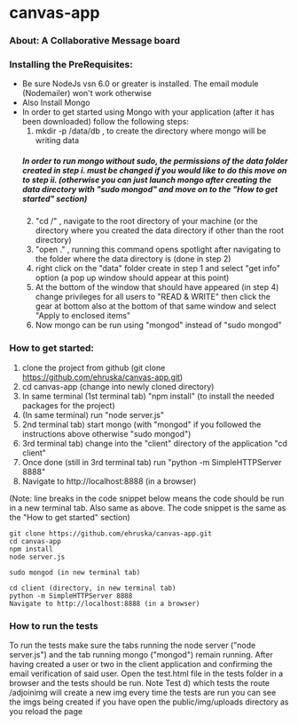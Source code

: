 

# canvas-app


### About:   A Collaborative Message board


### Installing the PreRequisites:
- Be sure NodeJs vsn 6.0 or greater is installed. The email module (Nodemailer) won't work otherwise
- Also Install Mongo
- In order to get started using Mongo with your application (after it has been downloaded) follow the following steps:
    1) mkdir -p /data/db   , to create the directory where mongo will be writing data
    ##### In order to run mongo without sudo, the permissions of the data folder created in step i. must be changed if you         would like to do this move on to step ii. (otherwise you can just launch mongo after creating the data directory with         "sudo mongod" and move on to the "How to get started" section)
    2) "cd /"   , navigate to the root directory of your machine (or the directory where you created the data directory if 
    other than the root directory)
    3) "open ."  , running this command opens spotlight after navigating to the folder where the data directory is (done in       step 2)
    4) right click on the "data" folder create in step 1 and select "get info" option (a pop up window should appear at this     point)
    5) At the bottom of the window that should have appeared (in step 4) change privileges for all users to "READ & WRITE"       then click the gear at bottom also at the bottom of that same window and select "Apply to enclosed items"
    6) Now mongo can be run using "mongod" instead of "sudo mongod"
    
### How to get started:
  1) clone the project from github (git clone https://github.com/ehruska/canvas-app.git)
  2) cd canvas-app (change into newly cloned directory)
  3) In same terminal (1st terminal tab) "npm install" (to install the needed packages for the project)
  4) (In same terminal) run "node server.js"
  5) 2nd terminal tab) start mongo (with "mongod" if you followed the instructions above otherwise "sudo mongod")
  6) 3rd terminal tab) change into the "client" directory of the application "cd client"
  7) Once done (still in 3rd terminal tab) run "python -m SimpleHTTPServer 8888"
  8) Navigate to http://localhost:8888 (in a browser)
  
 (Note: line breaks in the code snippet below means the code should be run in a new terminal tab. Also same as above. The       code snippet is the same as the "How to get started" section)
```
git clone https://github.com/ehruska/canvas-app.git
cd canvas-app
npm install
node server.js

sudo mongod (in new terminal tab)

cd client (directory, in new terminal tab)
python -m SimpleHTTPServer 8888
Navigate to http://localhost:8888 (in a browser)
```

### How to run the tests
To run the tests make sure the tabs running the node server ("node server.js") and the tab running mongo ("mongod")
remain running. After having created a user or two in the client application and confirming the email verification of said user. Open the test.html file in the tests folder in a browser and the tests should be run. Note Test d) which tests the route /adjoinimg will create a new img every time the tests are run you can see the imgs being created if you have open the public/img/uploads directory as you reload the page
